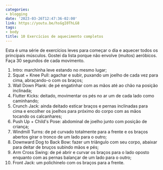 ```yaml
---
categories:
- blogging
date: '2023-03-26T12:47:36-02:00'
link: https://youtu.be/hsGgI0ThLG8
tags:
- body
title: 10 Exercícios de aquecimento completos
---
```


Esta é uma série de exercícios leves para começar o dia e aquecer todos os principais músculos. Gostei da lista porque não envolve (muitos) aeróbicos. Faça 30 segundos de cada movimento.

1. Intro: marchinha leve estando no mesmo lugar;
2. Squat + Knee Pull: agachar e subir, puxando um joelho de cada vez para cima, abraçando-o com os braços;
3. Wall Down Plank: de pé engatinhar com as mãos até ao chão na posição inclinada;
4. Flutter Kicks: deitado, movimentar os pés no ar um de cada lado como caminhando;
5. Crunch Jack: ainda deitado esticar braços e pernas inclinadas para cima e encolher os joelhos para próximo do corpo com as mãos tocando os calcanhares;
6. Push Up + Child's Pose: abdominal de joelho junto com posição de criança;
7. Windmill Turns: de pé curvado totalmente para a frente e os braços abertos girar o tronco de um lado para o outro;
8. Downward Dog to Back Bow: fazer um triângulo com seu corpo, abaixar para deitar de bruços subindo mãos e pés;
9. Arm Cross Swing: de pé abrir e curvar os braços para o lado oposto enquanto com as pernas balançar de um lado para o outro;
10. Front Jack: um polichinelo com os braços para a frente.

